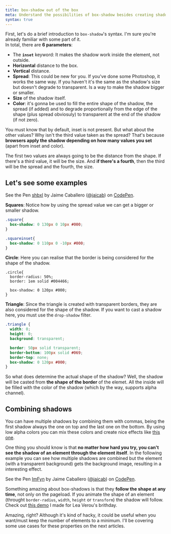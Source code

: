 ```yaml
---
title: box-shadow out of the box
meta: Understand the possibilities of box-shadow besides creating shadows.
syntax: true
---
```


First, let's do a brief introduction to `box-shadow`'s syntax. I'm sure you're already familiar with some part of it.  
In total, there are **6 parameters**: 

- The **`inset`** keyword: It makes the shadow work inside the element, not outside.
- **Horizontal** distance to the box.
- **Vertical** distance.
- **Spread**: This could be new for you. If you've done some Photoshop, it works the same way. If you haven't it's the same as the shadow's size but doesn't degrade to transparent. Is a way to make the shadow bigger or smaller.
- **Size** of the shadow itself.
- **Color**: it's gonna be used to fill the entire shape of the shadow, the spread (if added) and to degrade proportionally from the edge of the shape (plus spread obviosuly) to transparent at the end of the shadow (if not zero).

You must know that by default, inset is not present. But what about the other values? Why isn't the third value taken as the spread? That's because **browsers apply the shadow depending on how many values you set** (apart from inset and color). 

The first two values are always going to be the distance from the shape. If there's a third value, it will be the size. And **if there's a fourth**, then the third will be the spread and the fourth, the size.

## Let's see some examples

<p data-height="300" data-theme-id="7008" data-slug-hash="shbxI" data-default-tab="result" class='codepen'>See the Pen <a href='http://codepen.io/jaicab/pen/shbxI/'>shbxI</a> by Jaime Caballero (<a href='http://codepen.io/jaicab'>@jaicab</a>) on <a href='http://codepen.io'>CodePen</a>.</p>
<script async src="//codepen.io/assets/embed/ei.js"></script>

**Squares**: Notice how by using the spread value we can get a bigger or smaller shadow. 

```scss
.square{ 
  box-shadow: 0 130px 0 10px #000;
}

.squareinset{  
  box-shadow: 0 110px 0 -10px #000;
}
```

**Circle**: Here you can realise that the border is being considered for the shape of the shadow.

```
.circle{
  border-radius: 50%;
  border: 1em solid #004466;

  box-shadow: 0 120px #000;
}
```

**Triangle**: Since the triangle is created with transparent borders, they are also considered for the shape of the shadow. If you want to cast a shadow here, you must use the `drop-shadow` filter.

```scss
.triangle {
  width: 0;
  height: 0;
  background: transparent;

  border: 50px solid transparent;
  border-bottom: 100px solid #069;
  border-top: none;
  box-shadow: 0 120px #000;
}
```

So what does determine the actual shape of the shadow? Well, the shadow will be casted from **the shape of the border** of the elemet. All the inside will be filled with the color of the shadow (which by the way, supports alpha channel).

## Combining shadows

You can have multiple shadows by combining them with commas, being the first shadow always the one on top and the last one on the bottom. By using low alpha colors you can mix these colors and create nice effects like [this one](http://codepen.io/jaicab/full/xicaj/).

One thing you should know is that **no matter how hard you try, you can't see the shadow of an element through the element itself**. In the following example you can see how multiple shadows are combined but the element (with a transparent background) gets the background image, resulting in a interesting effect.


<p data-height="350" data-theme-id="7008" data-slug-hash="ImFyn" data-default-tab="result" class='codepen'>See the Pen <a href='http://codepen.io/jaicab/pen/ImFyn/'>ImFyn</a> by Jaime Caballero (<a href='http://codepen.io/jaicab'>@jaicab</a>) on <a href='http://codepen.io'>CodePen</a>.</p>
<script async src="//codepen.io/assets/embed/ei.js"></script>


Something amazing about box-shadows is that they **follow the shape at any time**, not only on the pageload. If you animate the shape of an element (throught `border-radius`, `width`, `height` or `transform`) the shadow will follow. Check out [this demo](http://codepen.io/jaicab/pen/ohbdJ) I made for Lea Verou's brithday.

Amazing, right? Although it's kind of hacky, it could be useful when you want/must keep the number of elements to a minimum. I'll be covering some use cases for these properties on the next articles.



